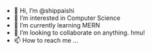 - 👋 Hi, I’m @shippaishi
- 👀 I’m interested in Computer Science
- 🌱 I’m currently learning MERN
- 💞️ I’m looking to collaborate on anything. hmu!
- 📫 How to reach me ...

<!---
shippaishi/shippaishi is a ✨ special ✨ repository because its `README.md` (this file) appears on your GitHub profile.
You can click the Preview link to take a look at your changes.
--->
